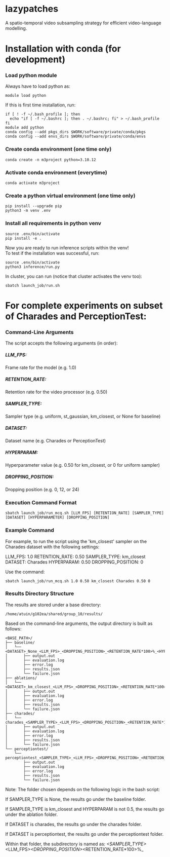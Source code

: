 # lazypatches
A spatio-temporal video subsampling strategy for efficient video-language modelling. 


# Installation with conda (for development)

### Load python module
Always have to load python as:
```
module load python
```

If this is first time installation, run:
```
if [ ! -f ~/.bash_profile ]; then
  echo "if [ -f ~/.bashrc ]; then . ~/.bashrc; fi" > ~/.bash_profile
fi
module add python
conda config --add pkgs_dirs $WORK/software/private/conda/pkgs
conda config --add envs_dirs $WORK/software/private/conda/envs
```

### Create conda environment (one time only)

```
conda create -n m3project python=3.10.12
```

### Activate conda environment (everytime)

```
conda activate m3project
```

### Create a python virtual environment (one time only)

```
pip install --upgrade pip
python3 -m venv .env
```

### Install all requirements in python venv

```
source .env/bin/activate
pip install -e .
```
Now you are ready to run inference scripts within the venv!\
To test if the installation was successful, run:

```
source .env/bin/activate
python3 inference/run.py
```

In cluster, you can run (notice that cluster activates the venv too):
```
sbatch launch_job/run.sh
```

# For complete experiments on subset of Charades and PerceptionTest:

### Command-Line Arguments

The script accepts the following arguments (in order):

##### LLM_FPS:
Frame rate for the model (e.g. 1.0)
##### RETENTION_RATE:
Retention rate for the video processor (e.g. 0.50)
##### SAMPLER_TYPE:
Sampler type (e.g. uniform, st_gaussian, km_closest, or None for baseline)
##### DATASET:
Dataset name (e.g. Charades or PerceptionTest)
##### HYPERPARAM:
Hyperparameter value (e.g. 0.50 for km_closest, or 0 for uniform sampler)
##### DROPPING_POSITION:
Dropping position (e.g. 0, 12, or 24)

### Execution Command Format

```
sbatch launch_job/run_mcq.sh [LLM_FPS] [RETENTION_RATE] [SAMPLER_TYPE] [DATASET] [HYPERPARAMETER] [DROPPING_POSITION]
```

### Example Command
For example, to run the script using the 'km_closest' sampler on the Charades dataset with the following settings:

LLM_FPS: 1.0
RETENTION_RATE: 0.50
SAMPLER_TYPE: km_closest
DATASET: Charades
HYPERPARAM: 0.50
DROPPING_POSITION: 0

Use the command:
```
sbatch launch_job/run_mcq.sh 1.0 0.50 km_closest Charades 0.50 0
```

### Results Directory Structure

The results are stored under a base directory:
```
/home/atuin/g102ea/shared/group_10/results/
```

Based on the command-line arguments, the output directory is built as follows:

```
<BASE_PATH>/
├── baseline/
│   └── <DATASET>_None_<LLM_FPS>_<DROPPING_POSITION>_<RETENTION_RATE*100>%_<HYPERPARAM>/
│       ├── output.out
│       ├── evaluation.log
│       ├── error.log
│       ├── results.json
│       └── failure.json
├── ablations/
│   └── <DATASET>_km_closest_<LLM_FPS>_<DROPPING_POSITION>_<RETENTION_RATE*100>%_<HYPERPARAM>/
│       ├── output.out
│       ├── evaluation.log
│       ├── error.log
│       ├── results.json
│       └── failure.json
├── charades/
│   └── charades_<SAMPLER_TYPE>_<LLM_FPS>_<DROPPING_POSITION>_<RETENTION_RATE*100>%_<HYPERPARAM>/
│       ├── output.out
│       ├── evaluation.log
│       ├── error.log
│       ├── results.json
│       └── failure.json
└── perceptiontest/
    └── perceptiontest_<SAMPLER_TYPE>_<LLM_FPS>_<DROPPING_POSITION>_<RETENTION_RATE*100>%_<HYPERPARAM>/
        ├── output.out
        ├── evaluation.log
        ├── error.log
        ├── results.json
        └── failure.json
```

Note: The folder chosen depends on the following logic in the bash script:

If SAMPLER_TYPE is None, the results go under the baseline folder.

If SAMPLER_TYPE is km_closest and HYPERPARAM is not 0.5, the results go under the ablation folder.

If DATASET is charades, the results go under the charades folder.

If DATASET is perceptiontest, the results go under the perceptiontest folder.

Within that folder, the subdirectory is named as:
<DATASET>_<SAMPLER_TYPE>_<LLM_FPS>_<DROPPING_POSITION>_<RETENTION_RATE*100>%_<HYPERPARAM>


